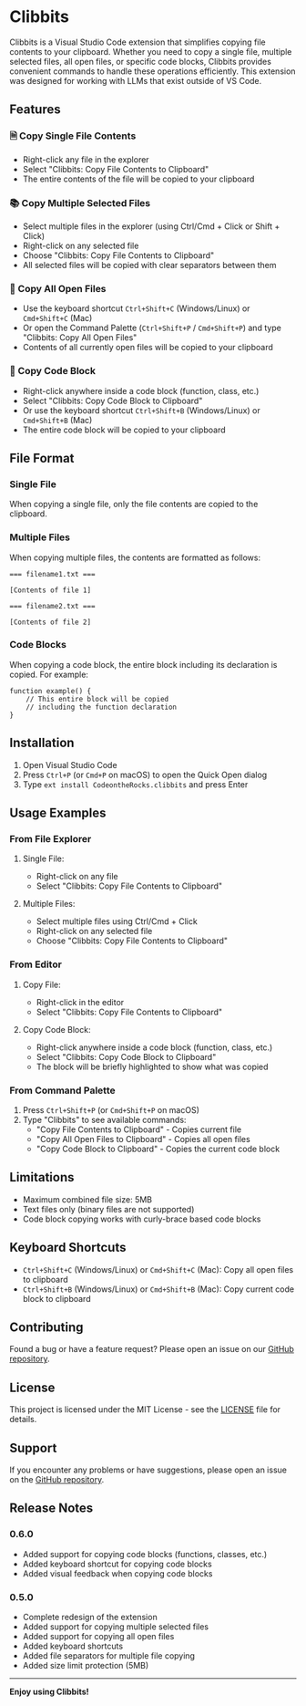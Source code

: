 # Clibbits

Clibbits is a Visual Studio Code extension that simplifies copying file contents to your clipboard. Whether you need to copy a single file, multiple selected files, all open files, or specific code blocks, Clibbits provides convenient commands to handle these operations efficiently. This extension was designed for working with LLMs that exist outside of VS Code.

## Features

### 🗎 Copy Single File Contents
- Right-click any file in the explorer
- Select "Clibbits: Copy File Contents to Clipboard"
- The entire contents of the file will be copied to your clipboard

### 📚 Copy Multiple Selected Files
- Select multiple files in the explorer (using Ctrl/Cmd + Click or Shift + Click)
- Right-click on any selected file
- Choose "Clibbits: Copy File Contents to Clipboard"
- All selected files will be copied with clear separators between them

### 📂 Copy All Open Files
- Use the keyboard shortcut `Ctrl+Shift+C` (Windows/Linux) or `Cmd+Shift+C` (Mac)
- Or open the Command Palette (`Ctrl+Shift+P` / `Cmd+Shift+P`) and type "Clibbits: Copy All Open Files"
- Contents of all currently open files will be copied to your clipboard

### 🧩 Copy Code Block
- Right-click anywhere inside a code block (function, class, etc.)
- Select "Clibbits: Copy Code Block to Clipboard"
- Or use the keyboard shortcut `Ctrl+Shift+B` (Windows/Linux) or `Cmd+Shift+B` (Mac)
- The entire code block will be copied to your clipboard

## File Format

### Single File
When copying a single file, only the file contents are copied to the clipboard.

### Multiple Files
When copying multiple files, the contents are formatted as follows:
```
=== filename1.txt ===

[Contents of file 1]

=== filename2.txt ===

[Contents of file 2]
```

### Code Blocks
When copying a code block, the entire block including its declaration is copied. For example:
```
function example() {
    // This entire block will be copied
    // including the function declaration
}
```

## Installation

1. Open Visual Studio Code
2. Press `Ctrl+P` (or `Cmd+P` on macOS) to open the Quick Open dialog
3. Type `ext install CodeontheRocks.clibbits` and press Enter

## Usage Examples

### From File Explorer
1. Single File:
   - Right-click on any file
   - Select "Clibbits: Copy File Contents to Clipboard"

2. Multiple Files:
   - Select multiple files using Ctrl/Cmd + Click
   - Right-click on any selected file
   - Choose "Clibbits: Copy File Contents to Clipboard"

### From Editor
1. Copy File:
   - Right-click in the editor
   - Select "Clibbits: Copy File Contents to Clipboard"

2. Copy Code Block:
   - Right-click anywhere inside a code block (function, class, etc.)
   - Select "Clibbits: Copy Code Block to Clipboard"
   - The block will be briefly highlighted to show what was copied

### From Command Palette
1. Press `Ctrl+Shift+P` (or `Cmd+Shift+P` on macOS)
2. Type "Clibbits" to see available commands:
   - "Copy File Contents to Clipboard" - Copies current file
   - "Copy All Open Files to Clipboard" - Copies all open files
   - "Copy Code Block to Clipboard" - Copies the current code block

## Limitations

- Maximum combined file size: 5MB
- Text files only (binary files are not supported)
- Code block copying works with curly-brace based code blocks

## Keyboard Shortcuts

- `Ctrl+Shift+C` (Windows/Linux) or `Cmd+Shift+C` (Mac): Copy all open files to clipboard
- `Ctrl+Shift+B` (Windows/Linux) or `Cmd+Shift+B` (Mac): Copy current code block to clipboard

## Contributing

Found a bug or have a feature request? Please open an issue on our [GitHub repository](https://github.com/jtmuller5/clibbits).

## License

This project is licensed under the MIT License - see the [LICENSE](LICENSE) file for details.

## Support

If you encounter any problems or have suggestions, please open an issue on the [GitHub repository](https://github.com/jtmuller5/clibbits).

## Release Notes

### 0.6.0
- Added support for copying code blocks (functions, classes, etc.)
- Added keyboard shortcut for copying code blocks
- Added visual feedback when copying code blocks

### 0.5.0
- Complete redesign of the extension
- Added support for copying multiple selected files
- Added support for copying all open files
- Added keyboard shortcuts
- Added file separators for multiple file copying
- Added size limit protection (5MB)

---

**Enjoy using Clibbits!**